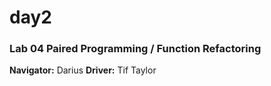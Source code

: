 # day2

### Lab 04 Paired Programming / Function Refactoring
**Navigator:** Darius
**Driver:** Tif Taylor
